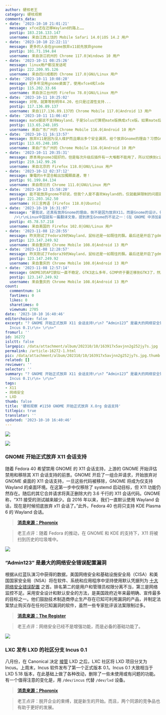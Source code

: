 ```yaml
---
author: 硬核老王
category: 硬核观察
comments_data:
- date: '2023-10-10 21:01:21'
  message: xfce还在迁移Wayland的路上……
  postip: 183.216.133.147
  username: 来自江西上饶的 Mobile Safari 14.0|iOS 14.2 用户
- date: '2023-10-10 22:22:11'
  message: 更多的人会在gnome放弃x11前先放弃gnome
  postip: 101.71.194.84
  username: 来自浙江杭州的 Chrome 117.0|Windows 10 用户
- date: '2023-10-11 08:25:26'
  message: linux用户都没发话呢
  postip: 222.209.95.126
  username: 来自四川成都的 Chrome 117.0|GNU/Linux 用户
- date: '2023-10-11 10:08:28'
  message: 好多年没用gnome桌面了，使用xfce4和lxde
  postip: 115.202.33.66
  username: 来自浙江台州的 Firefox 78.0|GNU/Linux 用户
- date: '2023-10-11 10:25:02'
  message: 对呀，就算等到明年4.20，也只是过渡性支持...
  postip: 117.136.89.137
  username: 来自117.136.89.137的 Chrome Mobile 117.0|Android 13 用户
- date: '2023-10-11 11:06:43'
  message: mate据说不支持Wayland，于是Solus打算把mate版换成xfce版。如果mate后续仍然不支持wayland，以后可能不再是主流桌面。
  postip: 113.65.248.105
  username: 来自广东广州的 Chrome Mobile 116.0|Android 10 用户
- date: '2023-10-11 16:13:57'
  message: 放弃X11是因为没人维护而且爆出多个安全漏洞，给个放弃Gnome的理由？习惯Gnome的人不见得会因为这个原因用KDE或其他桌面。
  postip: 113.65.248.105
  username: 来自广东广州的 Chrome Mobile 116.0|Android 10 用户
- date: '2023-10-11 20:35:31'
  message: 原本用gnome3挺好的，但是每次升级后插件有一大堆都不能用了，所以切换到cinnamon了。
  postip: 219.142.99.26
  username: 来自北京的 Firefox 118.0|GNU/Linux 用户
- date: '2023-10-12 02:37:12'
  message: 筆電的n卡混合輸出加獨顯直連，寄！
  postip: 91.199.84.134
  username: 来自荷兰的 Chrome 111.0|GNU/Linux 用户
- date: '2023-10-13 15:58:20'
  message: 能不能放弃gnome不好说，但我个人是不喜欢Wayland的，仅就截屏限制的问题就让我难以接受，虽然这是出于安全考虑，但实在是太不方便了。
  postip: 221.203.162.50
  username: 只三言两语 [Firefox 118.0|Ubuntu]
- date: '2023-10-19 16:31:07'
  message: "要我说，还真有放弃Gnome的理由，倒不是因为放弃X11，而是Gnome的设计。例如：对触屏友好，但对鼠标不太友好的桌面交互逻辑；有时需要各种第三方插件才能还原传统桌面用户的熟悉体验；性能要求高，无法使老电脑物尽其用；等等。<br
    />\r\nLinux中国就有一篇翻译文章，提到原生Gnome的不足之一：《在 GNOME 中添加最小化和最大化按钮》，10月18日发布。<br />\r\n当然，以上是个人感想。我个人觉得现在的Gnome更像是为触屏电脑打造，我个人还是更喜欢KDE、XFCE、Cinnamon这样的传统设计。"
  postip: 45.78.57.218
  username: 来自美国的 Firefox 102.0|GNU/Linux 用户
- date: '2023-11-08 12:28:55'
  message: 昨天刚试了Fedora39的Wayland，鼠标还是一如既往的飘。最后还是开启了gdm中的那个选项……
  postip: 123.147.249.92
  username: 来自重庆的 Chrome Mobile 108.0|Android 13 用户
- date: '2023-11-08 12:28:57'
  message: 昨天刚试了Fedora39的Wayland，鼠标还是一如既往的飘。最后还是开启了gdm中的那个选项……
  postip: 123.147.249.92
  username: 来自重庆的 Chrome Mobile 108.0|Android 13 用户
- date: '2023-11-08 12:57:14'
  message: GNOME3的API貌似一直不稳定，GTK3这么多年，GIMP终于要迁移到GTK3了，然后它又要开始折腾GTK4了。和Fedora一样，现在的GNOME更像是RH的技术试验环境，而它居然还要放弃X11用根本就不成熟的Wayland。A卡、I卡实测Wayland的性能甚至还不如X11。架构是优化了，但性能反而更差。
  postip: 123.147.249.92
  username: 来自重庆的 Chrome Mobile 108.0|Android 13 用户
count:
  commentnum: 14
  favtimes: 0
  likes: 0
  sharetimes: 0
  viewnum: 2705
date: '2023-10-10 16:40:46'
editorchoice: false
excerpt: "? GNOME 开始正式放弃 X11 会话支持\r\n? “Admin123” 是最大的网络安全错误配置漏洞\r\n? LXC 发布 LXD 的社区分支
  Incus 0.1\r\n» \r\n»"
fromurl: ''
id: 16272
islctt: false
largepic: /data/attachment/album/202310/10/163917x5avjnn2g252jy7s.jpg
permalink: /article-16272-1.html
pic: /data/attachment/album/202310/10/163917x5avjnn2g252jy7s.jpg.thumb.jpg
related: []
reviewer: ''
selector: ''
summary: "? GNOME 开始正式放弃 X11 会话支持\r\n? “Admin123” 是最大的网络安全错误配置漏洞\r\n? LXC 发布 LXD 的社区分支
  Incus 0.1\r\n» \r\n»"
tags:
- X11
- 网络安全
- LXD
thumb: false
title: '硬核观察 #1150 GNOME 开始正式放弃 X.Org 会话支持'
titlepic: true
translator: ''
updated: '2023-10-10 16:40:46'
---
```


![](/data/attachment/album/202310/10/163917x5avjnn2g252jy7s.jpg)


![](/data/attachment/album/202310/10/163931vkeyth0x6c3q2txy.jpg)


### GNOME 开始正式放弃 X11 会话支持


随着 Fedora 40 希望禁用 GNOME 的 X11 会话支持，上游的 GNOME 开始评估禁用和移除其 X11 会话支持的前景。GNOME 开启了一组合并请求，开始放弃对 GNOME 桌面的 X11 会话支持，一旦这些代码被移除，GNOME 将成为仅支持 Wayland 的桌面环境。在这第一步中仅移除了 systemd 启动目标，但 X11 功能仍然存在。随后的其它合并请求将真正删除大约 3.6 千行的 X11 会话代码。GNOME 称，“X11 接受的测试越来越少。自 2016 年以来，我们一直默认使用 Wayland 会话，现在是时候彻底放弃 x11 会话了。”此外，Fedora 40 也将只支持 KDE Plasma 6 的 Wayland 会话。



> 
> **[消息来源：Phoronix](https://www.phoronix.com/news/GNOME-MR-Drop-X11-Session)**
> 
> 
> 



> 
> 老王点评：随着 Fedora 的推动，在 GNOME 和 KDE 的支持下，X11 将被扫到历史的垃圾堆中。
> 
> 
> 


![](/data/attachment/album/202310/10/163942niegco4rnjmo5ar5.jpg)


### “Admin123” 是最大的网络安全错误配置漏洞


根据从红蓝队演习中获得的数据，美国网络安全和基础设施安全局（CISA）和美国国家安全局（NSA）将在软件、系统和应用程序中坚持使用默认凭据列为 [十大网络安全错误配置](https://media.defense.gov/2023/Oct/05/2003314578/-1/-1/0/JOINT_CSA_TOP_TEN_MISCONFIGURATIONS_TLP-CLEAR.PDF) 之首。排名第二的是用户和管理员权限分离不当，第三是网络监控不足。采用安全设计和默认安全的方法，是美国政府近年来最明确、宣传最多的目标之一。他们鼓励技术制造商停止生产存在已知可利用漏洞的产品，并制定法案禁止购买存在任何已知漏洞的软件，虽然一些专家批评该法案限制过多。



> 
> **[消息来源：The Register](https://www.theregister.com/2023/10/06/cisa_top_10_misconfigurations/)**
> 
> 
> 



> 
> 老王点评：网络安全已经不是增强功能，而是必备的基础功能了。
> 
> 
> 


![](/data/attachment/album/202310/10/164013iobyyfrsno44kfkb.jpg)


### LXC 发布 LXD 的社区分支 Incus 0.1


八月份，在 Canonical 决定 [接管](/article-15971-1.html) LXD 之后，LXC 社区将 LXD 项目分叉为 Incus。上周末，Incus 软件发布了第一个正式版本 0.1。Incus 0.1 大致相当于 LXD 5.18 版本，在此基础上做了各种改动，删除了一些未使用或有问题的功能。有一个值得注意的变化是，用 `/dev/incus` 代替 `/dev/lxd` 设备。



> 
> **[消息来源：Phoronix](https://www.phoronix.com/news/Incus-0.1-Released)**
> 
> 
> 



> 
> 老王点评：脱开企业的束缚，就是新生的开始。而且，两个同源的竞争品也有助于更好的发展。
> 
> 
>